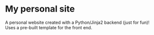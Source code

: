 # My personal site

A personal website created with a Python/Jinja2 backend (just for fun)! Uses a pre-built template for the front end.
